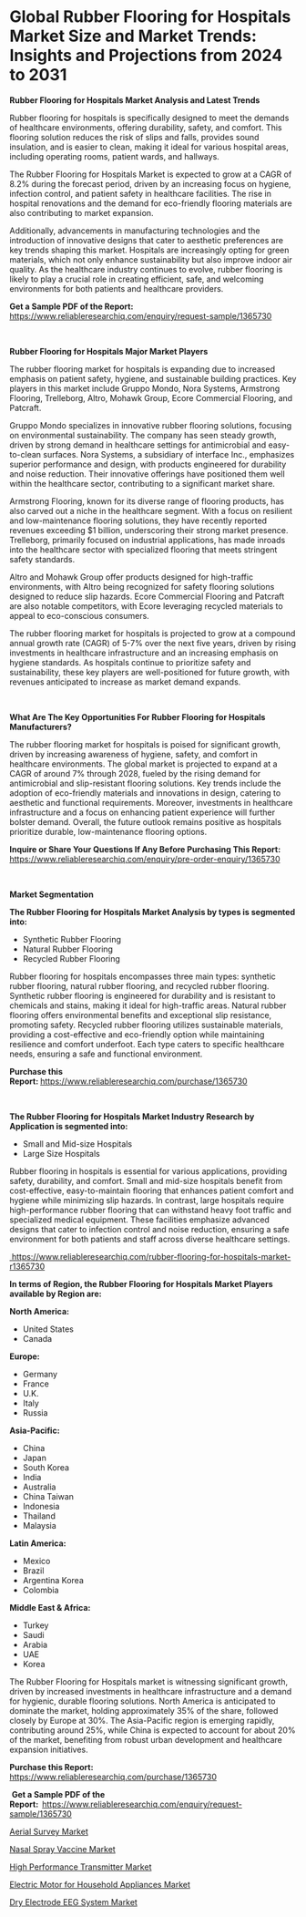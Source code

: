 <p><h1>Global Rubber Flooring for Hospitals Market Size and Market Trends: Insights and Projections from 2024 to 2031</h1></p><p><strong>Rubber Flooring for Hospitals Market Analysis and Latest Trends</strong></p>
<p><p>Rubber flooring for hospitals is specifically designed to meet the demands of healthcare environments, offering durability, safety, and comfort. This flooring solution reduces the risk of slips and falls, provides sound insulation, and is easier to clean, making it ideal for various hospital areas, including operating rooms, patient wards, and hallways. </p><p>The Rubber Flooring for Hospitals Market is expected to grow at a CAGR of 8.2% during the forecast period, driven by an increasing focus on hygiene, infection control, and patient safety in healthcare facilities. The rise in hospital renovations and the demand for eco-friendly flooring materials are also contributing to market expansion. </p><p>Additionally, advancements in manufacturing technologies and the introduction of innovative designs that cater to aesthetic preferences are key trends shaping this market. Hospitals are increasingly opting for green materials, which not only enhance sustainability but also improve indoor air quality. As the healthcare industry continues to evolve, rubber flooring is likely to play a crucial role in creating efficient, safe, and welcoming environments for both patients and healthcare providers.</p></p>
<p><strong>Get a Sample PDF of the Report:&nbsp;</strong> <a href="https://www.reliableresearchiq.com/enquiry/request-sample/1365730?utm_campaign=1847&utm_medium=2&utm_source=Github&utm_content=ia&utm_term=06122024&utm_id=rubber-flooring-for-hospitals">https://www.reliableresearchiq.com/enquiry/request-sample/1365730</a></p>
<p>&nbsp;</p>
<p><strong>Rubber Flooring for Hospitals Major Market Players</strong></p>
<p><p>The rubber flooring market for hospitals is expanding due to increased emphasis on patient safety, hygiene, and sustainable building practices. Key players in this market include Gruppo Mondo, Nora Systems, Armstrong Flooring, Trelleborg, Altro, Mohawk Group, Ecore Commercial Flooring, and Patcraft. </p><p>Gruppo Mondo specializes in innovative rubber flooring solutions, focusing on environmental sustainability. The company has seen steady growth, driven by strong demand in healthcare settings for antimicrobial and easy-to-clean surfaces. Nora Systems, a subsidiary of interface Inc., emphasizes superior performance and design, with products engineered for durability and noise reduction. Their innovative offerings have positioned them well within the healthcare sector, contributing to a significant market share.</p><p>Armstrong Flooring, known for its diverse range of flooring products, has also carved out a niche in the healthcare segment. With a focus on resilient and low-maintenance flooring solutions, they have recently reported revenues exceeding $1 billion, underscoring their strong market presence. Trelleborg, primarily focused on industrial applications, has made inroads into the healthcare sector with specialized flooring that meets stringent safety standards.</p><p>Altro and Mohawk Group offer products designed for high-traffic environments, with Altro being recognized for safety flooring solutions designed to reduce slip hazards. Ecore Commercial Flooring and Patcraft are also notable competitors, with Ecore leveraging recycled materials to appeal to eco-conscious consumers.</p><p>The rubber flooring market for hospitals is projected to grow at a compound annual growth rate (CAGR) of 5-7% over the next five years, driven by rising investments in healthcare infrastructure and an increasing emphasis on hygiene standards. As hospitals continue to prioritize safety and sustainability, these key players are well-positioned for future growth, with revenues anticipated to increase as market demand expands.</p></p>
<p>&nbsp;</p>
<p><strong>What Are The Key Opportunities For Rubber Flooring for Hospitals Manufacturers?</strong></p>
<p><p>The rubber flooring market for hospitals is poised for significant growth, driven by increasing awareness of hygiene, safety, and comfort in healthcare environments. The global market is projected to expand at a CAGR of around 7% through 2028, fueled by the rising demand for antimicrobial and slip-resistant flooring solutions. Key trends include the adoption of eco-friendly materials and innovations in design, catering to aesthetic and functional requirements. Moreover, investments in healthcare infrastructure and a focus on enhancing patient experience will further bolster demand. Overall, the future outlook remains positive as hospitals prioritize durable, low-maintenance flooring options.</p></p>
<p><strong>Inquire or Share Your Questions If Any Before Purchasing This Report:</strong> <a href="https://www.reliableresearchiq.com/enquiry/pre-order-enquiry/1365730?utm_campaign=1847&utm_medium=2&utm_source=Github&utm_content=ia&utm_term=06122024&utm_id=rubber-flooring-for-hospitals">https://www.reliableresearchiq.com/enquiry/pre-order-enquiry/1365730</a></p>
<p>&nbsp;</p>
<p><strong>Market Segmentation</strong></p>
<p><strong>The Rubber Flooring for Hospitals Market Analysis by types is segmented into:</strong></p>
<p><ul><li>Synthetic Rubber Flooring</li><li>Natural Rubber Flooring</li><li>Recycled Rubber Flooring</li></ul></p>
<p><p>Rubber flooring for hospitals encompasses three main types: synthetic rubber flooring, natural rubber flooring, and recycled rubber flooring. Synthetic rubber flooring is engineered for durability and is resistant to chemicals and stains, making it ideal for high-traffic areas. Natural rubber flooring offers environmental benefits and exceptional slip resistance, promoting safety. Recycled rubber flooring utilizes sustainable materials, providing a cost-effective and eco-friendly option while maintaining resilience and comfort underfoot. Each type caters to specific healthcare needs, ensuring a safe and functional environment.</p></p>
<p><strong>Purchase this Report:&nbsp;</strong><a href="https://www.reliableresearchiq.com/purchase/1365730?utm_campaign=1847&utm_medium=2&utm_source=Github&utm_content=ia&utm_term=06122024&utm_id=rubber-flooring-for-hospitals">https://www.reliableresearchiq.com/purchase/1365730</a></p>
<p>&nbsp;</p>
<p><strong>The Rubber Flooring for Hospitals Market Industry Research by Application is segmented into:</strong></p>
<p><ul><li>Small and Mid-size Hospitals</li><li>Large Size Hospitals</li></ul></p>
<p><p>Rubber flooring in hospitals is essential for various applications, providing safety, durability, and comfort. Small and mid-size hospitals benefit from cost-effective, easy-to-maintain flooring that enhances patient comfort and hygiene while minimizing slip hazards. In contrast, large hospitals require high-performance rubber flooring that can withstand heavy foot traffic and specialized medical equipment. These facilities emphasize advanced designs that cater to infection control and noise reduction, ensuring a safe environment for both patients and staff across diverse healthcare settings.</p></p>
<p><a href="https://www.reliableresearchiq.com/rubber-flooring-for-hospitals-market-r1365730?utm_campaign=1847&utm_medium=2&utm_source=Github&utm_content=ia&utm_term=06122024&utm_id=rubber-flooring-for-hospitals">&nbsp;https://www.reliableresearchiq.com/rubber-flooring-for-hospitals-market-r1365730</a></p>
<p><strong>In terms of Region, the Rubber Flooring for Hospitals Market Players available by Region are:</strong></p>
<p>
    <p> <strong> North America: </strong>
        <ul>
            <li>United States</li>
            <li>Canada</li>
        </ul>
        </p> 
    <p> <strong> Europe: </strong>
        <ul>
            <li>Germany</li>
            <li>France</li>
            <li>U.K.</li>
            <li>Italy</li>
            <li>Russia</li>
        </ul>
        </p> 
    <p> <strong> Asia-Pacific: </strong>
        <ul>
            <li>China</li>
            <li>Japan</li>
            <li>South Korea</li>
            <li>India</li>
            <li>Australia</li>
            <li>China Taiwan</li>
            <li>Indonesia</li>
            <li>Thailand</li>
            <li>Malaysia</li>
        </ul>
        </p> 
    <p> <strong> Latin America: </strong>
        <ul>
            <li>Mexico</li>
            <li>Brazil</li>
            <li>Argentina Korea</li>
            <li>Colombia</li>
        </ul>
        </p> 
    <p> <strong> Middle East & Africa: </strong>
        <ul>
            <li>Turkey</li>
            <li>Saudi</li>
            <li>Arabia</li>
            <li>UAE</li>
            <li>Korea</li>
        </ul>
    </p>
    </p>
<p><p>The Rubber Flooring for Hospitals market is witnessing significant growth, driven by increased investments in healthcare infrastructure and a demand for hygienic, durable flooring solutions. North America is anticipated to dominate the market, holding approximately 35% of the share, followed closely by Europe at 30%. The Asia-Pacific region is emerging rapidly, contributing around 25%, while China is expected to account for about 20% of the market, benefiting from robust urban development and healthcare expansion initiatives.</p></p>
<p><strong>Purchase this Report: </strong><a href="https://www.reliableresearchiq.com/purchase/1365730?utm_campaign=1847&utm_medium=2&utm_source=Github&utm_content=ia&utm_term=06122024&utm_id=rubber-flooring-for-hospitals">https://www.reliableresearchiq.com/purchase/1365730</a></p>
<p>&nbsp;<strong>Get a Sample PDF of the Report:&nbsp;&nbsp;</strong><a href="https://www.reliableresearchiq.com/enquiry/request-sample/1365730?utm_campaign=1847&utm_medium=2&utm_source=Github&utm_content=ia&utm_term=06122024&utm_id=rubber-flooring-for-hospitals">https://www.reliableresearchiq.com/enquiry/request-sample/1365730</a></p>
<p><strong></strong></p>
<p><p><a href="https://www.linkedin.com/pulse/global-aerial-survey-market-focus-product-type-uavaircraftsatelliteothers-wcwge?utm_campaign=1847&utm_medium=2&utm_source=Github&utm_content=ia&utm_term=06122024&utm_id=rubber-flooring-for-hospitals">Aerial Survey Market</a></p><p><a href="https://www.linkedin.com/pulse/surfing-nasal-spray-vaccine-wave-riding-market-currents-c01ve?utm_campaign=1847&utm_medium=2&utm_source=Github&utm_content=ia&utm_term=06122024&utm_id=rubber-flooring-for-hospitals">Nasal Spray Vaccine Market</a></p><p><a href="https://issuu.com/reportprime-2/docs/high-performance-transmitter-market-size-2030.pptx?utm_campaign=1847&utm_medium=2&utm_source=Github&utm_content=ia&utm_term=06122024&utm_id=rubber-flooring-for-hospitals">High Performance Transmitter Market</a></p><p><a href="https://www.linkedin.com/pulse/electric-motor-household-appliances-market-report-in-depth-tbabc?utm_campaign=1847&utm_medium=2&utm_source=Github&utm_content=ia&utm_term=06122024&utm_id=rubber-flooring-for-hospitals">Electric Motor for Household Appliances Market</a></p><p><a href="https://issuu.com/reportprime-2/docs/dry-electrode-eeg-system-market-size-2030.pptx?utm_campaign=1847&utm_medium=2&utm_source=Github&utm_content=ia&utm_term=06122024&utm_id=rubber-flooring-for-hospitals">Dry Electrode EEG System Market</a></p></p>